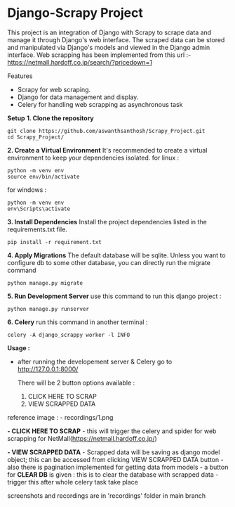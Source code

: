# Django-Scrapy Project

This project is an integration of Django with Scrapy to scrape data and manage it through Django's web interface. The scraped data can be stored and manipulated via Django's models and viewed in the Django admin interface. Web scrapping has been implemented from this url :- https://netmall.hardoff.co.jp/search/?pricedown=1

Features
- Scrapy for web scraping.
- Django for data management and display.
- Celery for handling web scrapping as asynchronous task

__Setup__
__1. Clone the repository__
   ```
   git clone https://github.com/aswanthsanthosh/Scrapy_Project.git
   cd Scrapy_Project/
   ```
__2. Create a Virtual Environment__
   It's recommended to create a virtual environment to keep your dependencies isolated.
   for linux : 
   ```
   python -m venv env
   source env/bin/activate
   ```
   for windows :
   ```
   python -m venv env
   env\Scripts\activate
   ```
__3. Install Dependencies__
   Install the project dependencies listed in the requirements.txt file.
   ```
   pip install -r requirement.txt
   ```
__4. Apply Migrations__
   The default database will be sqlite. Unless you want to configure db to some other database, you can directly run the migrate command
   ```
   python manage.py migrate
   ```
__5. Run Development Server__
   use this command to run this django project :
   ```
   python manage.py runserver
   ```
__6. Celery__
   run this command in another terminal :
   ```
   celery -A django_scrappy worker -l INFO
   ```
__Usage :__
- after running the developement server & Celery go to http://127.0.0.1:8000/

  There will be 2 button options available :
  1. CLICK HERE TO SCRAP
  2. VIEW SCRAPPED DATA

reference image : - recordings/1.png
 
__- CLICK HERE TO SCRAP__
     - this will trigger the celery and spider for web scrapping for NetMall(https://netmall.hardoff.co.jp/)
     

__- VIEW SCRAPPED DATA__
     - Scrapped data will be saving as django model object; this can be accessed from clicking VIEW SCRAPPED DATA button
     - also there is pagination implemented for getting data from models
     - a button for __CLEAR DB__ is given : this is to clear the database with scrapped data - trigger this after whole celery task take place

screenshots and recordings are in 'recordings' folder in main branch
   
